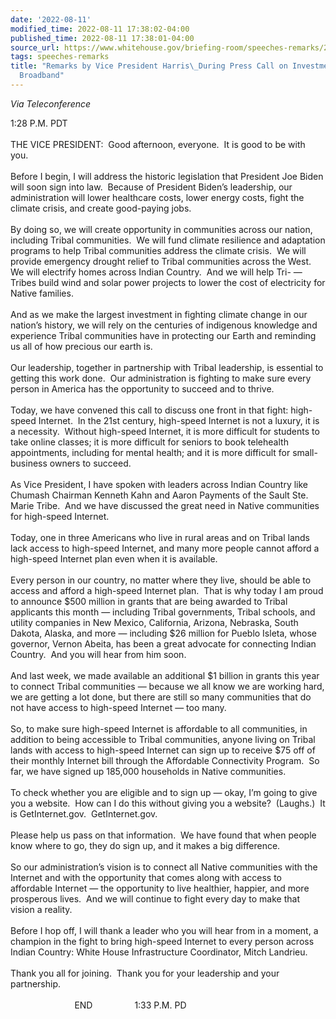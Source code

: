 ```yaml
---
date: '2022-08-11'
modified_time: 2022-08-11 17:38:02-04:00
published_time: 2022-08-11 17:38:01-04:00
source_url: https://www.whitehouse.gov/briefing-room/speeches-remarks/2022/08/11/remarks-by-vice-president-harris-during-press-call-on-investments-in-tribal-broadband/
tags: speeches-remarks
title: "Remarks by Vice President Harris\_During Press Call on Investments in Tribal\_\
  Broadband"
---
```

 
*Via Teleconference*

1:28 P.M. PDT  
   
THE VICE PRESIDENT:  Good afternoon, everyone.  It is good to be with
you.   
   
Before I begin, I will address the historic legislation that President
Joe Biden will soon sign into law.  Because of President Biden’s
leadership, our administration will lower healthcare costs, lower energy
costs, fight the climate crisis, and create good-paying jobs.   
   
By doing so, we will create opportunity in communities across our
nation, including Tribal communities.  We will fund climate resilience
and adaptation programs to help Tribal communities address the climate
crisis.  We will provide emergency drought relief to Tribal communities
across the West.  We will electrify homes across Indian Country.  And we
will help Tri- — Tribes build wind and solar power projects to lower the
cost of electricity for Native families.  
   
And as we make the largest investment in fighting climate change in our
nation’s history, we will rely on the centuries of indigenous knowledge
and experience Tribal communities have in protecting our Earth and
reminding us all of how precious our earth is.  
   
Our leadership, together in partnership with Tribal leadership, is
essential to getting this work done.  Our administration is fighting to
make sure every person in America has the opportunity to succeed and to
thrive.  
   
Today, we have convened this call to discuss one front in that fight:
high-speed Internet.  In the 21st century, high-speed Internet is not a
luxury, it is a necessity.  Without high-speed Internet, it is more
difficult for students to take online classes; it is more difficult for
seniors to book telehealth appointments, including for mental health;
and it is more difficult for small-business owners to succeed.  
   
As Vice President, I have spoken with leaders across Indian Country like
Chumash Chairman Kenneth Kahn and Aaron Payments of the Sault Ste. Marie
Tribe.  And we have discussed the great need in Native communities for
high-speed Internet.  
   
Today, one in three Americans who live in rural areas and on Tribal
lands lack access to high-speed Internet, and many more people cannot
afford a high-speed Internet plan even when it is available.   
   
Every person in our country, no matter where they live, should be able
to access and afford a high-speed Internet plan.  That is why today I am
proud to announce $500 million in grants that are being awarded to
Tribal applicants this month — including Tribal governments, Tribal
schools, and utility companies in New Mexico, California, Arizona,
Nebraska, South Dakota, Alaska, and more — including $26 million for
Pueblo Isleta, whose governor, Vernon Abeita, has been a great advocate
for connecting Indian Country.  And you will hear from him soon.  
   
And last week, we made available an additional $1 billion in grants this
year to connect Tribal communities — because we all know we are working
hard, we are getting a lot done, but there are still so many communities
that do not have access to high-speed Internet — too many.   
   
So, to make sure high-speed Internet is affordable to all communities,
in addition to being accessible to Tribal communities, anyone living on
Tribal lands with access to high-speed Internet can sign up to receive
$75 off of their monthly Internet bill through the Affordable
Connectivity Program.  So far, we have signed up 185,000 households in
Native communities.   
   
To check whether you are eligible and to sign up — okay, I’m going to
give you a website.  How can I do this without giving you a website? 
(Laughs.)  It is GetInternet.gov.  GetInternet.gov.   
   
Please help us pass on that information.  We have found that when people
know where to go, they do sign up, and it makes a big difference.   
   
So our administration’s vision is to connect all Native communities with
the Internet and with the opportunity that comes along with access to
affordable Internet — the opportunity to live healthier, happier, and
more prosperous lives.  And we will continue to fight every day to make
that vision a reality.   
   
Before I hop off, I will thank a leader who you will hear from in a
moment, a champion in the fight to bring high-speed Internet to every
person across Indian Country: White House Infrastructure Coordinator,
Mitch Landrieu.   
   
Thank you all for joining.  Thank you for your leadership and your
partnership.  
   
                          END                 1:33 P.M. PD
